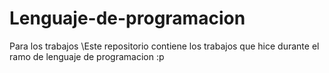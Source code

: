 # Lenguaje-de-programacion
Para los trabajos
\Este repositorio contiene los trabajos que hice durante el ramo de lenguaje de programacion :p
